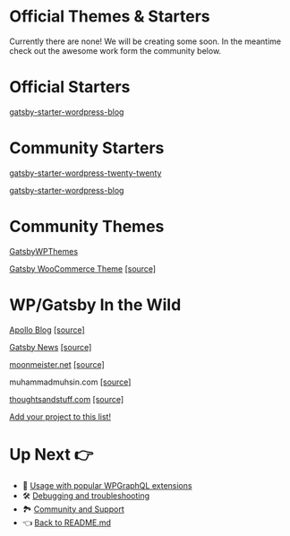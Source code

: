 # Official Themes & Starters

Currently there are none! We will be creating some soon. In the meantime check out the awesome work form the community below.

# Official Starters

[gatsby-starter-wordpress-blog](https://github.com/gatsbyjs/gatsby-starter-wordpress-blog)

# Community Starters

[gatsby-starter-wordpress-twenty-twenty](https://github.com/henrikwirth/gatsby-starter-wordpress-twenty-twenty)

[gatsby-starter-wordpress-blog](https://github.com/zeevosec/gatsby-starter-wordpress-blog)

# Community Themes

[GatsbyWPThemes](https://gatsbywpthemes.com/)

[Gatsby WooCommerce Theme](https://gatsby-woocommerce-theme.netlify.app/) [[source]](https://github.com/imranhsayed/gatsby-woocommerce-themes)

# WP/Gatsby In the Wild

[Apollo Blog](https://github.com/apollographql/blog) [[source]](https://github.com/apollographql/blog)

[Gatsby News](https://gatsby-news2.netlify.app/) [[source]](https://github.com/DSchau/gatsby-news)

[moonmeister.net](https://moonmeister.net/) [[source]](https://github.com/moonmeister/moonmeister.net)

muhammadmuhsin.com [[source]](https://github.com/m-muhsin/muhammadmuhsin.com)

[thoughtsandstuff.com](https://thoughtsandstuff.com) [[source]](https://github.com/robmarshall/tns-gatsby)

[Add your project to this list!](https://github.com/gatsbyjs/gatsby-source-wordpress-experimental/edit/master/docs/themes-starters-examples.md)

# Up Next :point_right:

- :medal_sports: [Usage with popular WPGraphQL extensions](./usage-with-popular-wp-graphql-extensions.md)
- :hammer_and_wrench: [Debugging and troubleshooting](./debugging-and-troubleshooting.md)
- :national_park: [Community and Support](./community-and-support.md)
- :point_left: [Back to README.md](../README.md)
